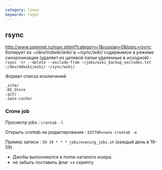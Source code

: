 ```yaml
---
category: linux
keywords: rsync
---
```


## rsync
<http://www.opennet.ru/man.shtml?category=1&russian=0&topic=rsync>
Копирует из _~/dev/mdwiki/wiki/_ в _~/sync/wiki/_ содержимое в режиме синхронизации (удаляет из целевой папки удаленные в исходной)
: `rsync -tr --delete --exclude-from ~/jobs/wiki_backup_excludes.txt ~/dev/mdwiki/wiki/ ~/sync/wiki/`

Формат списка исключений
```
_site/
.DS_Store
.git/
.sass-cache/
```

### Crone job

Просмотр jobs
: `crontab -l`

Открыть crontab на редактирование
: `EDITOR=nano crontab -e`

Пример записи
: `59 19 * * * jobs/evening_jobs.sh` (каждый день в 19-59)

* Джобы выполняются в home-каталоге юзера.
* не забыть поставить флаг +x скрипту
